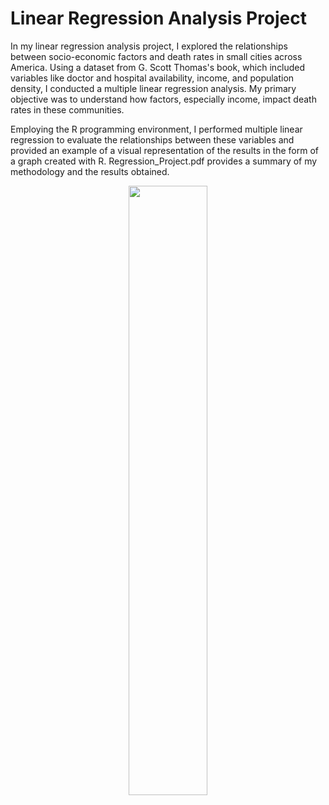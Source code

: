 # Linear Regression Analysis Project


In my linear regression analysis project, I explored the relationships between socio-economic factors and death rates in small cities across America. Using a dataset from G. Scott Thomas's book, which included variables like doctor and hospital availability, income, and population density, I conducted a multiple linear regression analysis. My primary objective was to understand how factors, especially income, impact death rates in these communities.

Employing the R programming environment, I performed multiple linear regression to evaluate the relationships between these variables and provided an example of a visual representation of the results in the form of a graph created with R. Regression_Project.pdf provides a summary of my methodology and the results obtained. 


<p align="center">
  <img src="https://github.com/HimashaK/RegressionProject/assets/90633056/a9e256c7-35aa-4306-b9eb-4ab5fd204448" width="50%" height="50%">
</p>

